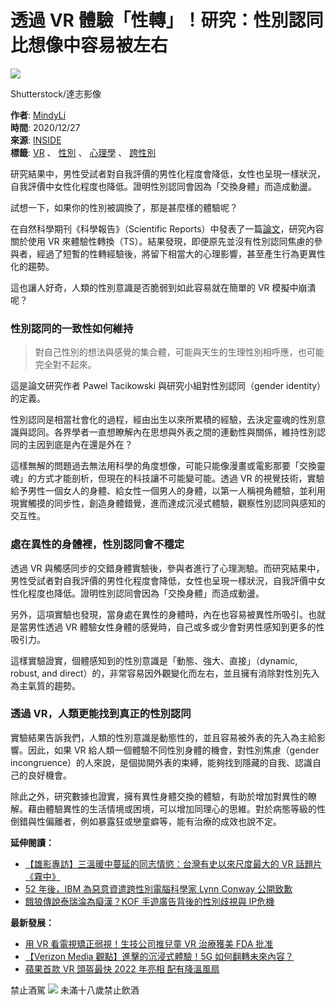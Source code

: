 # 透過 VR 體驗「性轉」！研究：性別認同比想像中容易被左右

![](https://bucket-image.inkmaginecms.com/version/desktop/cabinet/files/consoles/1/teams/1/2022/10/X4NxmIiIGl2qEXbKv5b6qpqE63N0cZLAPgjCBlFt.jpg)

Shutterstock/達志影像

**作者**: [MindyLi](https://www.inside.com.tw/author/mindy-li "Posts by MindyLi")  
**時間**: 2020/12/27  
**來源**: [INSIDE](https://www.inside.com.tw/category/trend)  
**標籤**: [VR](https://www.inside.com.tw/tag/1045-VR) 、 [性別](https://www.inside.com.tw/tag/1756-%E6%80%A7%E5%88%A5) 、 [心理學](https://www.inside.com.tw/tag/3395-%E5%BF%83%E7%90%86%E5%AD%B8) 、 [跨性別](https://www.inside.com.tw/tag/12495-%E8%B7%A8%E6%80%A7%E5%88%A5)

研究結果中，男性受試者對自我評價的男性化程度會降低，女性也呈現一樣狀況，自我評價中女性化程度也降低。證明性別認同會因為「交換身體」而造成動盪。

試想一下，如果你的性別被調換了，那是甚麼樣的體驗呢？

在自然科學期刊《科學報告》（Scientific Reports）中發表了一篇[論文](https://www.nature.com/articles/s41598-020-71467-z#Fun)，研究內容關於使用 VR 來體驗性轉換（TS）。結果發現，即便原先並沒有性別認同焦慮的參與者，經過了短暫的性轉經驗後，將留下相當大的心理影響，甚至產生行為更異性化的趨勢。

這也讓人好奇，人類的性別意識是否脆弱到如此容易就在簡單的 VR 模擬中崩潰呢？

### 性別認同的一致性如何維持

> 對自己性別的想法與感覺的集合體，可能與天生的生理性別相呼應，也可能完全對不起來。

這是論文研究作者 Pawel Tacikowski 與研究小組對性別認同（gender identity）的定義。

性別認同是相當社會化的過程，經由出生以來所累積的經驗，去決定靈魂的性別意識與認同。各界學者一直想瞭解內在思想與外表之間的連動性與關係，維持性別認同的主因到底是內在還是外在？

這樣無解的問題過去無法用科學的角度想像，可能只能像漫畫或電影那要「交換靈魂」的方式才能剖析，但現在的科技讓不可能變可能。透過 VR 的視覺技術，實驗給予男性一個女人的身體、給女性一個男人的身體，以第一人稱視角體驗，並利用現實觸摸的同步性，創造身體錯覺，進而達成沉浸式體驗，觀察性別認同與感知的交互性。

### 處在異性的身體裡，性別認同會不穩定

透過 VR 與觸感同步的交錯身體實驗後，參與者進行了心理測驗。而研究結果中，男性受試者對自我評價的男性化程度會降低，女性也呈現一樣狀況，自我評價中女性化程度也降低。證明性別認同會因為「交換身體」而造成動盪。

另外，這項實驗也發現，當身處在異性的身體時，內在也容易被異性所吸引。也就是當男性透過 VR 體驗女性身體的感覺時，自己或多或少會對男性感知到更多的性吸引力。

這樣實驗證實，個體感知到的性別意識是「動態、強大、直接」（dynamic, robust, and direct）的，非常容易因外觀變化而左右，並且擁有消除對性別先入為主氣質的趨勢。

### 透過 VR，人類更能找到真正的性別認同

實驗結果告訴我們，人類的性別意識是動態性的，並且容易被外表的先入為主給影響。因此，如果 VR 給人類一個體驗不同性別身體的機會，對性別焦慮（gender incongruence）的人來說，是個拋開外表的束縛，能夠找到隱藏的自我、認識自己的良好機會。

除此之外，研究數據也證實，擁有異性身體交換的體驗，有助於增加對異性的瞭解。藉由體驗異性的生活情境或困境，可以增加同理心的思維。對於病態等級的性倒錯與性偏離者，例如暴露狂或戀童癖等，能有治療的成效也說不定。

**延伸閱讀：**

-   [【雄影專訪】三溫暖中蔓延的同志情慾：台灣有史以來尺度最大的 VR 話題片《霧中》](https://www.inside.com.tw/article/21210-kaohsiung-film-festival-In-the-Mist)
-   [52 年後，IBM 為惡意資遣跨性別電腦科學家 Lynn Conway 公開致歉](https://www.inside.com.tw/article/21647-52-Years-Later-IBM-Apologizes-for-Firing-Transgender-Woman-Lynn-Conway)
-   [餓狼傳說泰瑞淪為癡漢？KOF 手遊廣告背後的性別歧視與 IP危機](https://www.inside.com.tw/article/21416-SNK-Allstar-Ad-metoo)

**最新發展：**

-   [用 VR 看電視矯正弱視！生技公司推兒童 VR 治療獲美 FDA 批准](https://www.inside.com.tw/article/25267-fda-vr-tv-movies-treatment-lazy-eye-amblyopia)
-   [【Verizon Media 觀點】進擊的沉浸式體驗！5G 如何翻轉未來內容？](https://www.inside.com.tw/article/22784-5g-applications)
-   [蘋果首款 VR 頭盔最快 2022 年亮相 配有降溫風扇](https://www.inside.com.tw/article/22340-apple-vr-headset-2022-rumors)

禁止酒駕 ![](https://www.inside.com.tw/assets/images/legal/alcohol-warning.webp) 未滿十八歲禁止飲酒
<!-- tcd_original_link https://www.inside.com.tw/article/22071-experiencing-the-illusion-of-having-an-opposite-sex-body-in-virtual-reality-can-shift-aspects-of-gender-identity -->
